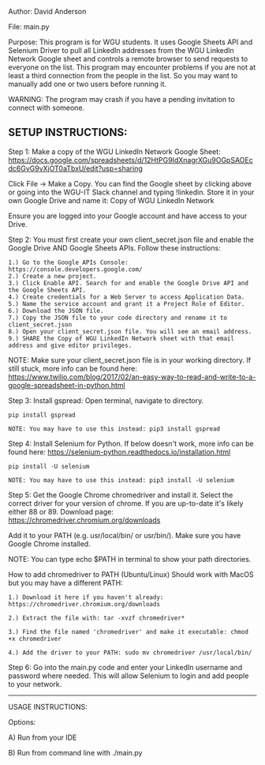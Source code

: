 Author: David Anderson

File: main.py

Purpose: This program is for WGU students. It uses Google Sheets API and Selenium Driver to
pull all LinkedIn addresses from the WGU LinkedIn Network Google sheet and controls a remote browser to
send requests to everyone on the list. This program may encounter problems if you are not at least a third connection
from the people in the list. So you may want to manually add one or two users before running it.

WARNING: The program may crash if you have a pending invitation to connect with someone.

SETUP INSTRUCTIONS:
------------------------------------------------------------------------------------------------------------------------
Step 1: Make a copy of the WGU LinkedIn Network Google Sheet: https://docs.google.com/spreadsheets/d/12HtPG9IdXnagrXGu9OGpSAOEcdc6GvG9vXjOT0aTbxU/edit?usp=sharing 

Click File -> Make a Copy. You can find the Google sheet by clicking above or going into the WGU-IT Slack channel and typing !linkedin. 
Store it in your own Google Drive and name it: Copy of WGU LinkedIn Network

Ensure you are logged into your Google account and have access to your Drive.

Step 2: You must first create your own client_secret.json file and enable the Google Drive AND Google Sheets APIs.
Follow these instructions:
    
    1.) Go to the Google APIs Console: https://console.developers.google.com/
    2.) Create a new project.
    3.) Click Enable API. Search for and enable the Google Drive API and the Google Sheets API.
    4.) Create credentials for a Web Server to access Application Data.
    5.) Name the service account and grant it a Project Role of Editor.
    6.) Download the JSON file.
    7.) Copy the JSON file to your code directory and rename it to client_secret.json
    8.) Open your client_secret.json file. You will see an email address. 
    9.) SHARE the Copy of WGU LinkedIn Network sheet with that email address and give editor privileges.


NOTE: Make sure your client_secret.json file is in your working directory. If still stuck, more info can be found here: https://www.twilio.com/blog/2017/02/an-easy-way-to-read-and-write-to-a-google-spreadsheet-in-python.html

Step 3: Install gspread: Open terminal, navigate to directory.

    pip install gspread
    
    NOTE: You may have to use this instead: pip3 install gspread

Step 4: Install Selenium for Python. If below doesn't work, more info can be found here: https://selenium-python.readthedocs.io/installation.html
 
    pip install -U selenium
    
    NOTE: You may have to use this instead: pip3 install -U selenium

Step 5: Get the Google Chrome chromedriver and install it.  Select the correct driver for your version
of chrome. If you are up-to-date it's likely either 88 or 89. Download page: https://chromedriver.chromium.org/downloads

Add it to your PATH (e.g. usr/local/bin/ or usr/bin/). Make sure you have Google Chrome installed. 

NOTE: You can type echo $PATH in terminal to show your path directories.

How to add chromedriver to PATH (Ubuntu/Linux) Should work with MacOS but you may have a different PATH:

    1.) Download it here if you haven't already: https://chromedriver.chromium.org/downloads

    2.) Extract the file with: tar -xvzf chromedriver*

    3.) Find the file named 'chromedriver' and make it executable: chmod +x chromedriver

    4.) Add the driver to your PATH: sudo mv chromedriver /usr/local/bin/



Step 6: Go into the main.py code and enter your LinkedIn username and password where needed.
This will allow Selenium to login and add people to your network.

------------------------------------------------------------------------------------------------------------------------
USAGE INSTRUCTIONS:

Options:

A) Run from your IDE

B) Run from command line with ./main.py
